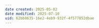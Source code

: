 ```yaml
---
date created: 2025-05-02
date modified: 2025-07-10
uid: 62bb8635-16e2-4eb9-932f-4f577852dbae
---
```

